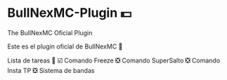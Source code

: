 # BullNexMC-Plugin 💵
The BullNexMC Oficial Plugin

Este es el plugin oficial de BullNexMC 🙂

Lista de tareas 💯
☑️ Comando Freeze
❎ Comando SuperSalto
❎ Comando Insta TP
❎ Sistema de bandas